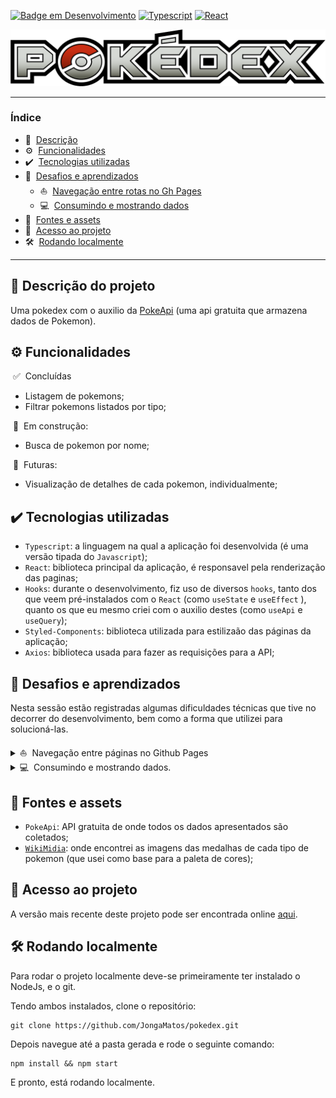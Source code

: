 
<span id="start">

[![Badge em Desenvolvimento](http://img.shields.io/static/v1?label=STATUS&message=EM%20DESENVOLVIMENTO&color=yellow&style=for-the-badge)](#start)
[![Typescript](http://img.shields.io/static/v1?label=Typescript&message=4.5.5&color=3178C6&style=for-the-badge)](#start)
[![React](http://img.shields.io/static/v1?label=React&message=17.0.2&color=61DAF9&style=for-the-badge)](#start)


[![Pokedex-logo](./src/assets/pokedex-banner.png)](#start)

---


### Índice
* 📄&nbsp; [Descrição](#---descrição-do-projeto)
*  ⚙️&nbsp; [Funcionalidades](#%EF%B8%8F--funcionalidades)
* ✔️&nbsp; [Tecnologias utilizadas](#%EF%B8%8F---tecnologias-utilizadas)
* 🤔&nbsp; [Desafios e aprendizados](#--desafios-e-aprendizados)
  * ⛵&nbsp; [Navegação entre rotas no Gh Pages](#--desafios-e-aprendizados)
  * 💻&nbsp; [Consumindo e mostrando dados](#--desafios-e-aprendizados)
* 📖&nbsp; [Fontes e assets](#--fontes-e-assets)
* 📁&nbsp; [Acesso ao projeto](#--acesso-ao-projeto)
* 🛠️&nbsp; [Rodando localmente](#%EF%B8%8F--rodando-localmente)


---



## 📄   Descrição do projeto 

 Uma pokedex com o auxilio da [PokeApi](https://pokeapi.co/) (uma api gratuita que armazena dados de Pokemon).

## ⚙️  Funcionalidades

  &nbsp;✅&nbsp; Concluídas
   - Listagem de pokemons;
   - Filtrar pokemons listados por tipo;  

  &nbsp;🚧&nbsp; Em construção:
   - Busca de pokemon por nome;
  
  &nbsp;🔮&nbsp; Futuras:
   - Visualização de detalhes de cada pokemon, individualmente;


## ✔️   Tecnologias utilizadas 
 - `Typescript`: a linguagem na qual a aplicação foi desenvolvida (é uma versão tipada do `Javascript`);
 - `React`: biblioteca principal da aplicação, é responsavel pela renderização das paginas;
 - `Hooks`: durante o desenvolvimento, fiz uso de diversos `hooks`, tanto dos que veem pré-instalados com o `React` (como `useState` e `useEffect` ), quanto os que eu mesmo criei com o auxilio destes (como `useApi` e `useQuery`);
 - `Styled-Components`: biblioteca utilizada para estilizaão das páginas da aplicação;
 - `Axios`: biblioteca usada para fazer as requisições para a API;



## 🤔  Desafios e aprendizados

 Nesta sessão estão registradas algumas dificuldades técnicas que tive no decorrer do desenvolvimento, bem como a forma que utilizei para solucioná-las.

<details>
<summary  >⛵&nbsp; Navegação entre páginas no Github Pages
</summary>
<br/>

<div style="margin-left: 1rem;">

 Essa foi a primeira aplicação com navegação entre páginas com rotas que adicionei ao Github Pages, e não demorou para que surgissem comportamentos inesperados.


### Índice

 - [Primeira dificuldade](#primeira-dificuldade)
 - [Segunda dificuldade](#segunda-dificuldade)


## Primeira dificuldade

 A primeira dificuldade foi observar que as páginas estavam todas em branco. Isso ocorreu pois era necessário adaptar a rota base de "/" para "/pokedex/", endereço onde o Gh Pages publicou a aplicação.

## Segunda dificuldade

 ### Comportamento observado

  A segunda foi quando notei problemas ao acessar rotas diferentes da rota base da aplicação, por exemplo:

  1. Se eu navegasse da rota base ('/pokedex/') para a rota de visualização de pokemons ('/pokedex/pokemons/') pela interface, tudo funcionaria como esperado. 
  2. Se tentasse recarregar a página nessa segunda rota ou acessar sua url diretamente, seria renderizada uma pagina do Gh Pages constando 'Erro 404, página não encontrada".


 ### Causas

  Após um pouco de pesquisa, descobri que isso ocorre porque o Gh Pages lida com "landind pages", e quando renderiza a rota ele busca o arquivo `index.html`, que no caso não existe para todas as rotas.

  Demorou um pouco para encontrar uma solução para este problema.Cheguei a cogitar deixar dessa forma, pois "é o comportamento normal da plataforma". Porém a ideia de alguem acessar a aplicação, ver tudo funcionando, para depois atualizar a página e se deparar com esse comportamento, me fez continuar buscando soluções.


 ### Solução

  Muitas das possíveis formas de solucionar o problema seriam inviáveis devido as limitações do Gh Pages. Por exemplo: rodar um servidor NodeJs, que garanta que que todas as rotas sejam "redirecionadas" pelo arquivo `index.html` (não é possível pois o ambiente do Github só permite arquivos estáticos).

  No final, solucionei de forma relativamente simples: alterei a estratégia de roteamento.

  A biblioteca `react-router-dom` (usada para navegação das rotas), possui um roteador diferente do "padrão" (`BrowserRouter`), chamado `HashRouter`. Neste roteador as rotas passam a ser relativas a um `#` (por exemplo: '/pokedex/' passa a ser '/pokedex/#' e '/pokedex/pokemons' vira '/pokedex/#/pokemons'), este caracter é interpretado pelo navegador como se estivesse tentando ir para uma região da mesma página, e consequentemente ele ainda busca o arquivo `index.html` da rota principal, permitindo acessar todas as rotas diretamente e recarregar a pagina sem problemas. 

</div>


</details>

<details>
<summary > 💻&nbsp; Consumindo e mostrando dados.</h3>
</summary>
<!-- <br> -->
<div style="margin-left: 1rem;">

 ### Índice
 
  0. [Recursos utilizados](#os-recursos-que-utlilizei)
  1. [A primeira estratégia](#1-primeira-estratégia)
  2. [A segunda estratégia](#2-segunda-estratégia)
  3. [A terceira estratégia](#3-terceira-estratégia)

 ## Os recursos que utlilizei
  1. A aplicação faz uso de dois endpoints da PokeApi:
     1. **/pokemon/:id** : que retorna todas as informações associadas a um pokemon que possui o id referenciado, me referirei a este endpoind como ***details***.
     2. **/pokemon/** : retorna uma lista de nomes e id's de pokemons, iniciando no query offset (valor padrão igual a zero) e retornando uma quantia de itens igual ao query limit (valor padrão igual a vinte), vou me referir a este endpoint como ***list***.
  2.  A cor dos cards na pagina de listar pokemons depende do tipo do pokemon, informação obtida com o endpoint ***details***.
  3.  As imagens dos pokemons são obtidas no repositório [sprites](https://github.com/PokeAPI/sprites), onde são nomeadas pelo id de cada pokemon (tornando fácil encontrar suas url's).


 Agora, sobre minhas estratégias e dificuldades:

 ## 1. Primeira estratégia

  ### 1.1. O ponto de partida

  De inicio eu havia tentado usar estes recursos da seguinte forma:

  1. Ao entrar na tela de listagem de pokemons, fazia uma requisição para o endpoint ***list***, pedindo o nome de todos os pokemons cadastrados (offset=0 e limit=1126);
  2. Com a função .map, renderizar um componente Card para cada pokemon com os dados obtidos e a imagem encontrada com o id.
  3. Dentro do componente Card se fazia uma requisição para o endpoint ***details***, alterando a cor de fundo da padrão para a cor que representa o tipo do pokemon.

  ### 1.2. Observações

  Fazendo as coisas desta forma, me deparei com alguns problemas:
  * A pagina se tornou extremamente pesada e lenta devido a quantidade de componentes renderizados;
  * As imagens demoravam muito para carregar tambem devido a grande quantidade;
  * A chamada por details em cada Card de forma individual aumentou muito a demora para que os mesmos obtivessem suas cores finais;

  No geral, a pagina estava longe de ser fluida e sua performance deixando muito a desejar.

  ### 1.3. Nova solução 

  Pensando em uma forma de otimizar este fluxo, pensei na [segunda estratégia](#2-segunda-estratégia);

 ## 2. Segunda estratégia

  ### 2.1. A ideia

  Minha primeira ideia de otmização foi diminuir a quantia de dados que precisam ser carregados, então:

  1. Passei a chamar ***list*** para pegar apenas uma porção do total de pokemons na pagina.
  2. Mostrar as informações da mesma forma da estratégia anterior.
  3. Adicionar um sistema de paginação, para poder navegar para a próxima pagina, onde uma porção diferente dos dados seriam carregados.

  ### 2.2. Comportamento observado

  Desta forma a pagina e seus componentes passaram a carregar de forma mais rapida, mas ainda podia-se perceber as imagens terminando de carregar e um delay para os Cards assumirem suas cores finais.

  ### 2.3. Ajuste

  Para passar uma maior impressão de fluidez, tive a ideia de colocar um timer na pagina. Depois de ***list*** retornar os dados iniciais, a pagina continuaria mostrando a tela de carregamento por alguns instantes a mais, enquanto isso as imagens e dados dos Cards terminariam de carregar (ocultas com a propriedade "display: none;" do CSS), dando uma maior sensação de fluidez.

  ### 2.4. Novo problema

  Com isso, meu problema inicial estava solucionado, mas acabei me deparando com outro. Na lista de funcionalidades que pretendia implementar, se encontram a possibilidade de filtrar os pokemons por tipo, e a possibilidade de pesquisar pokemons por nome (visualizando a melhor correspondencia). Ambas são funcionalidades que a PokeApi não traz suporte, então para implementa-las, seria necessário ter todas as informações disponiveis de forma simultanea.

  ### 2.5. Como resolver?

  Refletindo sobre como viabilisar estas funcionalidades, pensei na [terceira estratégia](#3-terceira-estratégia).

 ## 3. Terceira estratégia

</details>

## 📖  Fontes e assets

 - `PokeApi`: API gratuita de onde todos os dados apresentados são coletados;
 - [`WikiMidia`](https://commons.wikimedia.org/wiki/Category:Pok%C3%A9mon_types_icons): onde encontrei as imagens das medalhas de cada tipo de pokemon (que usei como base para a paleta de cores);



 
## 📁  Acesso ao projeto

 A versão mais recente deste projeto pode ser encontrada online [aqui](https://jongamatos.github.io/pokedex/#/).



## 🛠️  Rodando localmente 

 Para rodar o projeto localmente deve-se primeiramente ter instalado o NodeJs, e o git.


 Tendo ambos instalados, clone o repositório:
 ```
 git clone https://github.com/JongaMatos/pokedex.git
 ```
 Depois navegue até a pasta gerada e rode o seguinte comando:

 ```
 npm install && npm start
 ```
 E pronto, está rodando localmente.













